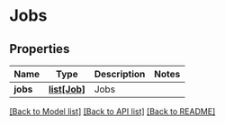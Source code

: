 # Jobs

## Properties
Name | Type | Description | Notes
------------ | ------------- | ------------- | -------------
**jobs** | [**list[Job]**](Job.md) | Jobs | 

[[Back to Model list]](../README.md#documentation-for-models) [[Back to API list]](../README.md#documentation-for-api-endpoints) [[Back to README]](../README.md)



